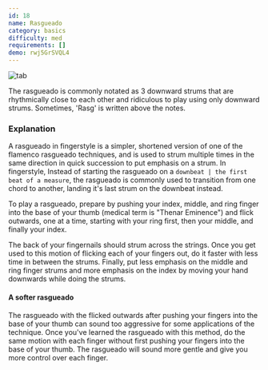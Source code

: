 ```yaml
---
id: 18
name: Rasgueado
category: basics
difficulty: med
requirements: []
demo: rwj5GrSVQL4
---
```


![tab](/img/t/rasgueado.jpg)

The rasgueado is commonly notated as 3 downward strums that are rhythmically close to each other and ridiculous to play using only downward strums. Sometimes, 'Rasg' is written above the notes.

### Explanation

A rasgueado in fingerstyle is a simpler, shortened version of one of the flamenco rasgueado techniques, and is used to strum multiple times in the same direction in quick succession to put emphasis on a strum. In fingerstyle, Instead of starting the rasgueado on a `downbeat | the first beat of a measure`, the rasgueado is commonly used to transition from one chord to another, landing it's last strum on the downbeat instead.

To play a rasgueado, prepare by pushing your index, middle, and ring finger into the base of your thumb (medical term is "Thenar Eminence") and flick outwards, one at a time, starting with your ring first, then your middle, and finally your index.

The back of your fingernails should strum across the strings. Once you get used to this motion of flicking each of your fingers out, do it faster with less time in between the strums. Finally, put less emphasis on the middle and ring finger strums and more emphasis on the index by moving your hand downwards while doing the strums.

#### A softer rasgueado

The rasgueado with the flicked outwards after pushing your fingers into the base of your thumb can sound too aggressive for some applications of the technique. Once you've learned the rasgueado with this method, do the same motion with each finger without first pushing your fingers into the base of your thumb. The rasgueado will sound more gentle and give you more control over each finger.
